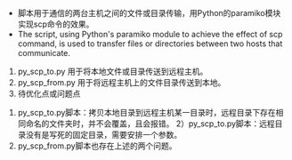 - 脚本用于通信的两台主机之间的文件或目录传输，用Python的paramiko模块实现scp命令的效果。
- The script, using Python's paramiko module to achieve the effect of scp command, is used to transfer files or directories between two hosts that communicate.
1. py_scp_to.py
	用于将本地文件或目录传送到远程主机。
2. py_scp_from.py
 	用于将远程主机上的文件目录传送到本地。
3. 待优化点或问题点
1) py_scp_to.py脚本：拷贝本地目录到远程主机某一目录时，远程目录下存在相同命名的文件夹时，并不会覆盖，且会报错。
2）py_scp_to.py脚本：远程目录没有是写死的固定目录，需要安排一个参数。
3) py_scp_from.py脚本也存在上述的两个问题。

